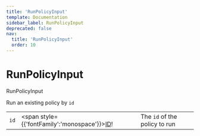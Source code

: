 ```yaml
---
title: 'RunPolicyInput'
template: Documentation
sidebar_label: RunPolicyInput
deprecated: false
nav:
  title: 'RunPolicyInput'
  order: 10
---
```


# RunPolicyInput

<div style={{'fontFamily':'monospace'}}><span style={{'fontSize':'1.5rem','fontWeight':500}}>RunPolicyInput</span></div>



Run an existing policy by `id`

| | | |
| -- | -- | -- |
| `id` | <span style={{'fontFamily':'monospace'}}><a href="/guardrails/docs/reference/graphql/scalar/ID">ID</a>!</span> | The `id` of the policy to run |